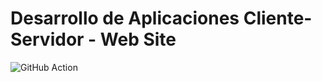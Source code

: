 # Desarrollo de Aplicaciones Cliente-Servidor - Web Site

![GitHub Action](https://github.com/FRRe-DACS/FRRe-DACS.github.io/actions/workflows/gh-pages.yml/badge.svg)
